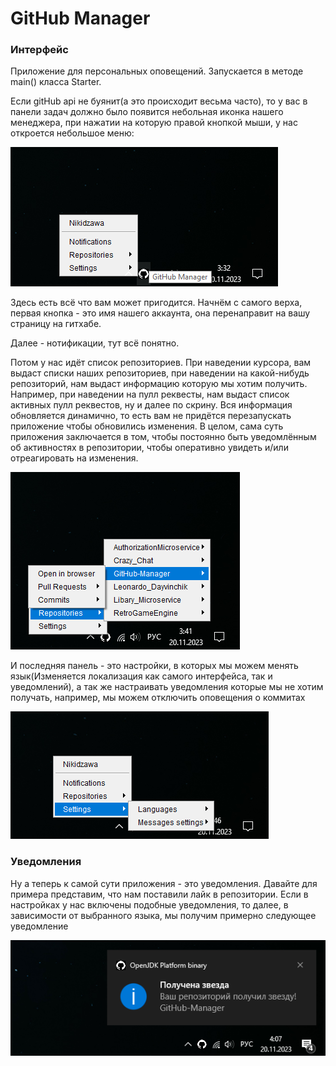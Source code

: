 # GitHub Manager

### Интерфейс

Приложение для персональных оповещений. Запускается в методе main() класса Starter.

Если gitHub api не буянит(а это происходит весьма часто), то у вас в панели задач должно было появится небольная иконка нашего менеджера, при нажатии на которую правой кнопкой мыши, у нас откроется небольшое меню:

![screen_menu.png](src%2Fmain%2Fresources%2Fscreen_menu.png)

Здесь есть всё что вам может пригодится.
Начнём с самого верха, первая кнопка - это имя нашего аккаунта, она перенаправит на вашу страницу на гитхабе.

Далее - нотификации, тут всё понятно.

Потом у нас идёт список репозиториев. При наведении курсора, вам выдаст списки наших репозиториев, при наведении на какой-нибудь репозиторий, нам выдаст информацию которую мы хотим получить. Например, при наведении на пулл реквесты, нам выдаст  список активных пулл реквестов, ну и далее по скрину. Вся информация обновляется динамично, то есть вам не придётся перезапускать приложение чтобы обновились изменения. В целом, сама суть приложения заключается в том, чтобы постоянно быть уведомлённым об активностях в репозитории, чтобы оперативно увидеть и/или отреагировать на изменения.

![screen_repo.png](src%2Fmain%2Fresources%2Fscreen_repo.png)

И последняя панель - это настройки, в которых мы можем менять язык(Изменяется локализация как самого интерфейса, так и уведомлений), а так же настраивать уведомления которые мы не хотим получать, например, мы можем отключить оповещения о коммитах

![screen_sett.png](src%2Fmain%2Fresources%2Fscreen_sett.png)

### Уведомления
Ну а теперь к самой сути приложения - это уведомления. Давайте для примера представим, что нам поставили лайк в репозитории. Если в настройках у нас включены подобные уведомления, то далее, в зависимости от выбранного языка, мы получим примерно следующее уведомление

![screen_message.png](src%2Fmain%2Fresources%2Fscreen_message.png)